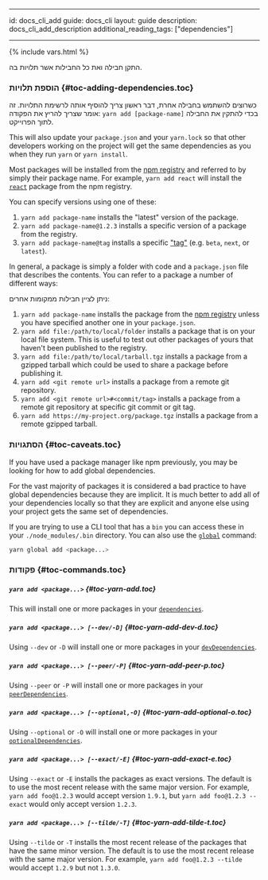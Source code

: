 * * *

id: docs_cli_add guide: docs_cli layout: guide description: docs_cli_add_description additional_reading_tags: ["dependencies"]

* * *

{% include vars.html %}

<p class="lead">התקן חבילה ואת כל החבילות אשר תלויות בה.</p>

### הוספת תלויות [](#toc-adding-dependencies){#toc-adding-dependencies.toc}

כשרוצים להשתמש בחבילה אחרת, דבר ראשון צריך להוסיף אותה לרשימת התלויות. זה אומר שצריך להריץ את הפקודה: `yarn add [package-name]` בכדי להתקין את החבילה לתוך הפרוייקט.

This will also update your `package.json` and your `yarn.lock` so that other developers working on the project will get the same dependencies as you when they run `yarn` or `yarn install`.

Most packages will be installed from the [npm registry](https://www.npmjs.com/) and referred to by simply their package name. For example, `yarn add react` will install the [`react`](https://www.npmjs.com/package/react) package from the npm registry.

You can specify versions using one of these:

  1. `yarn add package-name` installs the "latest" version of the package.
  2. `yarn add package-name@1.2.3` installs a specific version of a package from the registry.
  3. `yarn add package-name@tag` installs a specific ["tag"]({{url_base}}/docs/cli/tag) (e.g. `beta`, `next`, or `latest`).

In general, a package is simply a folder with code and a `package.json` file that describes the contents. You can refer to a package a number of different ways:

ניתן לציין חבילות ממקומות אחרים:

  1. `yarn add package-name` installs the package from the [npm registry](https://www.npmjs.com/) unless you have specified another one in your `package.json`.
  2. `yarn add file:/path/to/local/folder` installs a package that is on your local file system. This is useful to test out other packages of yours that haven't been published to the registry.
  3. `yarn add file:/path/to/local/tarball.tgz` installs a package from a gzipped tarball which could be used to share a package before publishing it.
  4. `yarn add <git remote url>` installs a package from a remote git repository.
  5. `yarn add <git remote url>#<commit/tag>` installs a package from a remote git repository at specific git commit or git tag.
  6. `yarn add https://my-project.org/package.tgz` installs a package from a remote gzipped tarball.

### הסתגויות [](#toc-caveats){#toc-caveats.toc}

If you have used a package manager like npm previously, you may be looking for how to add global dependencies.

For the vast majority of packages it is considered a bad practice to have global dependencies because they are implicit. It is much better to add all of your dependencies locally so that they are explicit and anyone else using your project gets the same set of dependencies.

If you are trying to use a CLI tool that has a `bin` you can access these in your `./node_modules/.bin` directory. You can also use the [`global`]({{url_base}}/docs/cli/global) command:

```sh
yarn global add <package...>
```

### פקודות [](#toc-commands){#toc-commands.toc}

##### `yarn add <package...>` [](#toc-yarn-add){#toc-yarn-add.toc}

This will install one or more packages in your [`dependencies`]({{url_base}}/docs/dependency-types#toc-dependencies).

##### `yarn add <package...> [--dev/-D]` [](#toc-yarn-add-dev-d){#toc-yarn-add-dev-d.toc}

Using `--dev` or `-D` will install one or more packages in your [`devDependencies`]({{url_base}}/docs/dependency-types#toc-dev-dependencies).

##### `yarn add <package...> [--peer/-P]` [](#toc-yarn-add-peer-p){#toc-yarn-add-peer-p.toc}

Using `--peer` or `-P` will install one or more packages in your [`peerDependencies`]({{url_base}}/docs/dependency-types#toc-peer-dependencies).

##### `yarn add <package...> [--optional,-O]` [](#toc-yarn-add-optional-o){#toc-yarn-add-optional-o.toc}

Using `--optional` or `-O` will install one or more packages in your [`optionalDependencies`]({{url_base}}/docs/dependency-types#toc-optional-dependencies).

##### `yarn add <package...> [--exact/-E]` [](#toc-yarn-add-exact-e){#toc-yarn-add-exact-e.toc}

Using `--exact` or `-E` installs the packages as exact versions. The default is to use the most recent release with the same major version. For example, `yarn add foo@1.2.3` would accept version `1.9.1`, but `yarn add foo@1.2.3 --exact` would only accept version `1.2.3`.

##### `yarn add <package...> [--tilde/-T]` [](#toc-yarn-add-tilde-t){#toc-yarn-add-tilde-t.toc}

Using `--tilde` or `-T` installs the most recent release of the packages that have the same minor version. The default is to use the most recent release with the same major version. For example, `yarn add foo@1.2.3 --tilde` would accept `1.2.9` but not `1.3.0`.